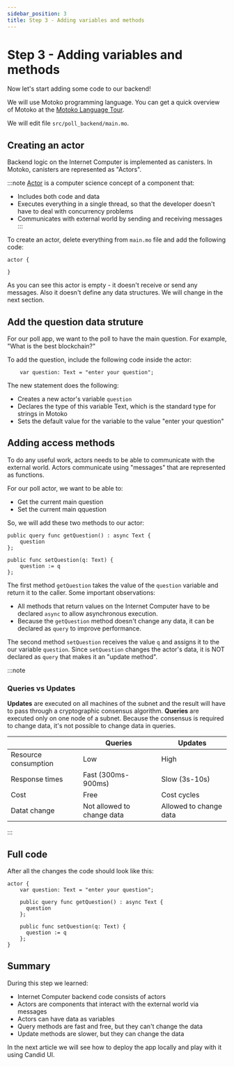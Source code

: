 ```yaml
---
sidebar_position: 3
title: Step 3 - Adding variables and methods
---
```


# Step 3 - Adding variables and methods

Now let's start adding some code to our backend!

We will use Motoko programming language. You can get a quick overview of Motoko at the [Motoko Language Tour](/motoko/intro/index.md).

We will edit file `src/poll_backend/main.mo`.

## Creating an actor
Backend logic on the Internet Computer is implemented as canisters. In Motoko, canisters are represented as "Actors".

:::note
[Actor](https://en.wikipedia.org/wiki/Actor_model) is a computer science concept of a component that:
- Includes both code and data
- Executes everything in a single thread, so that the developer doesn't have to deal with concurrency problems
- Communicates with external world by sending and receiving messages
:::

To create an actor, delete everything from `main.mo` file and add the following code:

```motoko
actor {

}
```

As you can see this actor is empty - it doesn't receive or send any messages. Also it doesn't define any data structures. We will change in the next section.

## Add the question data struture

For our poll app, we want to the poll to have the main question. For example, "What is the best blockchain?"

To add the question, include the following code inside the actor:
```motoko
    var question: Text = "enter your question";
```

The new statement does the following:
- Creates a new actor's variable `question`
- Declares the type of this variable Text, which is the standard type for strings in Motoko
- Sets the default value for the variable to the value "enter your question"

## Adding access methods

To do any useful work, actors needs to be able to communicate with the external world. Actors communicate using "messages" that are represented as functions.

For our poll actor, we want to be able to:
- Get the current main question
- Set the current main qquestion

So, we will add these two methods to our actor:

```motoko
public query func getQuestion() : async Text { 
    question 
};

public func setQuestion(q: Text) { 
    question := q 
};
```

The first method `getQuestion` takes the value of the `question` variable and return it to the caller. Some important observations:
- All methods that return values on the Internet Computer have to be declared `async` to allow asynchronous execution. 
- Because the `getQuestion` method doesn't change any data, it can be declared as `query` to improve performance. 


The second method `setQuestion` receives the value `q` and assigns it to the our variable `question`. Since `setQuestion` changes the actor's data, it is NOT declared as `query` that makes it an "update method".

:::note
### Queries vs Updates
**Updates** are executed on all machines of the subnet and the result will have to pass through a cryptographic consensus algorithm. **Queries** are executed only on one node of a subnet. Because the consensus is required to change data, it's not possible to change data in queries.

|                      | Queries                    | Updates                |
| -------------------- | -------------------------- | ---------------------- |
| Resource consumption | Low                        | High                   |
| Response times       | Fast (300ms-900ms)         | Slow (3s-10s)          |
| Cost                 | Free                       | Cost cycles            |
| Datat change         | Not allowed to change data | Allowed to change data |


:::

## Full code

After all the changes the code should look like this:
```motoko
actor {
    var question: Text = "enter your question";

    public query func getQuestion() : async Text { 
      question 
    };
    
    public func setQuestion(q: Text) { 
      question := q 
    };
}
```

## Summary
During this step we learned:
- Internet Computer backend code consists of actors
- Actors are components that interact with the external world via messages
- Actors can have data as variables
- Query methods are fast and free, but they can't change the data
- Update methods are slower, but they can change the data

In the next article we will see how to deploy the app locally and play with it using Candid UI.